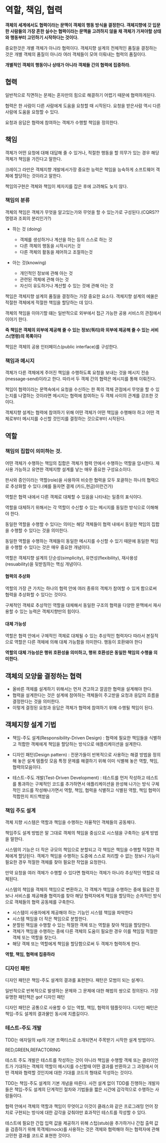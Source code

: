 # 역할, 책임, 협력

**객체의 세계에서도 협력이라는 문맥이 객체의 행동 방식을 결정한다. 객체지향에 갓 입문한 사람들의 가장 흔한 실수는 협력이라는 문맥을 고려하지 않을 채 객체가 가져야할 상태와 행동부터 고민하기 시작하다는 것이다.**

중요한것은 개별 객체가 아니라 협력이다. 객체지향 설계의 전체적인 품질을 결정하는 것은 개별 객체의 품질이 아니라 여러 객체들이 모여 이뤄내는 협력의 품질이다.

**개별적인 객체의 행동이나 상태가 아니라 객체들 간의 협력에 집중하라.**

## 협력

일반적으로 직면하는 문제는 혼자만의 힘으로 해결하기 어렵기 때문에 협력하게된다.

협력은 한 사람이 다른 사람에게 도움을 요청할 때 시작된다.
요청을 받은사람 역시 다른 사람에 도움을 요청할 수 있다.

요청과 응답은 협력에 참여하는 객체가 수행할 책임을 정의한다.

## 책임

객체가 어떤 요청에 대해 대답해 줄 수 있거나, 적절한 행동을 할 의무가 있는 경우 해당 객체가 책임을 가진다고 말한다.

크레이그 라만은 객체지향 개발에서가장 중요한 능력은 책임을 능숙하게 소프트웨어 객체에 할당하는 것이라고 말한다.

책임의구현은 객체와 책임이 제자지를 잡은 후에 고려해도 늦지 않다.

### 책임의 분류

객체의 책임은 객체가 무엇을 알고있는가와 무엇을 할 수 있는가로 구성된다.(CQRS?? 명령과 조회의 분리인가?)

-   하는 것 (doing)

    -   객체를 생성하거나 계산을 하는 등의 스스로 하는 것
    -   다른 객체의 행동을 시작시키는 것
    -   다른 객체의 활동을 제어하고 조절하는것

-   아는 것(knowing)
    -   개인적인 정보에 관해 아는 것
    -   관련된 객체에 관해 아는 것
    -   자신이 유도하거나 계산할 수 있는 것에 관해 아는 것

책임은 객체지향 설계의 품질을 결정하는 가장 중요한 요소다. 객체지향 설계의 에쑬은 적절한 객체에게 적절한 책임을 할당하는 데 있다.

객체의 책임을 이야기할 떄는 일반적으로 외부에서 접근 가능한 공용 서비스의 관점에서 이야기 한다.

**즉 책임은 객체의 외부에 제공해 줄 수 있는 정보(쿼리)와 외부에 제공해 줄 수 있는 서비스(명령)의 목록이다**

책임은 객체의 공용 인터페이스(public interface)를 구성한다.

### 책임과 메시지

객체가 다른 객체에게 주어진 책임을 수행하도록 요청을 보내는 것을 메시지 전송(message-send)이라고 한다. 따라서 두 객체 간의 협력은 메시지를 통해 이뤄진다.

책임이 협력이라는 문맥속에서 요청을 수신하는 한 쪽의 객체 관점에서 무엇을 할 수 있는지를 나열하는 것이라면 메시지는 협력에 참여하는 두 객체 사이의 관계를 강조한 것이다.

객체지향 설계는 협력에 참여하기 위해 어떤 객체가 어떤 책임을 수행해야 하고 어떤 객체로부터 메시지를 수신할 것인지를 결정하는 것으로부터 시작된다.

## 역할

### 책임의 집합이 의미하는 것.

어떤 객체가 수행하는 책임의 집합은 객체가 협력 안에서 수행하는 역할을 암시한다. 재사용 가능하고 유연한 객체지향 설계를 낳는 매우 중요한 구성요소이다.

판사와 증인이라는 역할(role)을 사용하여 비슷한 협력을 모두 포괄하는 하나의 협력으로 추상화할 수 있다.(예를 들자면 결제 (카드,현금)이런건가)

역할은 협력 내에서 다른 객체로 대체할 수 있음을 나타내는 일종의 표식이다.

역할을 대체하기 위해서는 각 역할이 수신할 수 있는 메시지를 동일한 방식으로 이해해야 한다.

동일한 역할을 수행할 수 있다는 의미는 해당 객체들이 협력 내에서 동일한 책임의 집합을 수행할 수 있다는 것을 의미한다.

동일한 역할을 수행하는 객체들이 동일한 메시지를 수신할 수 있기 때문에 동일한 책임을 수행할 수 있다는 것은 매우 중요한 개념이다.

역할은 객체지향 설계의 단순성(simplicity), 유연성(flexibility), 재사용성(resuability)을 뒷받침하는 핵심 개념이다.

#### 협력의 추상화

역할의 가장 큰 가치는 하나의 협력 안에 여러 종류의 객체가 참여할 수 있게 함으로써 협력을 추상화할 수 있다는 것이다.

구체적인 객체로 추상적인 역할을 대체해서 동일한 구조의 협력을 다양한 문맥에서 재사용할 수 있는 능력은 객체지향만의 힘이다.

#### 대체 가능성

역할은 협력 안에서 구체적인 객체로 대체될 수 있는 추상적인 협력자다 따라서 본질적으로 역할은 다른 객체에 의해 대체 가능함을 의미한다. 행동이 호환돼야 한다

**역할의 대체 가능성은 행위 호환성을 의미하고, 행위 호환성은 동일한 책임의 수행을 의미한다.**

## 객체의 모양을 결정하는 협력

-   올바른 객체를 설계하기 위해서는 먼저 견고하고 깔끔한 협력을 설계해야 한다.
-   협력을 설계한다는 것은 설계에 참여하는 객체들이 주고받을 요청과 응답의 흐름을 결정한다는 것을 의미한다.
-   이렇게 결정된 요청과 응답은 객체가 협력에 참여하기 위해 수행될 책임이 된다.

## 객체지향 설계 기법

-   책임-주도 설계(Responsibility-Driven Design) : 협력에 필요한 책임들을 식별하고 적합한 객체에게 책임을 할당하는 방식으로 애플리케이션을 설계한다.

-   디자인 패턴(Design pattern) : 전문가들이 반복적으로 사용하는 해결 방법을 정의해 놓은 설계 템플릿 모음 특정 문제를 해결하기 위해 이미 식별해 놓은 역할, 책임, 협력의모음이다.

-   테스트-주도 개발(Test-Driven Development) : 테스트를 먼저 작성하고 테스트를 통과하는 구체적인 코드를 추가하면서 애플리케이션을 완성해 나가는 방식 구체적인 코드를 작성해나가면서 역할, 책임, 협력을 식별하고 식별된 역할, 책임 협력이 적합한지 피드백받음

### 책임 주도 설계

객체 지향 시스템은 역할과 책임을 수행하는 자율적인 객체들의 공동체다.

책임주도 설계 방법은 말 그대로 객체의 책임을 중심으로 시스템을 구축하는 설계 방법을 말한다.

시스템의 기능은 더 작은 규모의 책임으로 분할되고 각 책임은 책임을 수행할 적절한 객체에게 할당된다. 객체가 책임을 수행하는 도중에 스스로 처리할 수 없는 정보나 기능이 필요한 경우 적절한 객체를 찾아 필요한 작업을 요청한다.

만약 요청을 여러 객체가 수행할 수 있다면 협력자는 객체가 아니라 추상적인 역할로 대체된다.

시스템의 책임을 객체의 책임으로 변환하고, 각 객체가 책임을 수행하는 중에 필요한 정보나 서비스를 제공해줄 협력자를 찾아 해당 협력자에게 책임을 할당하는 순차적인 방식으로 객체들의 협력 공동체를 구축한다.

-   시스템이 사용자에게 제공해야 하는 기능인 시스템 책임을 파악한다
-   시스템 책임을 더 작은 책임으로 분할한다.
-   분할된 책임을 수행할 수 있는 적절한 객체 또는 역할을 찾아 책임을 할당한다.
-   객체가 책임을 수행하는 중에 다른 객체의 도움이 필요한 경우 이를 책임질 적절한 객체 또는 역할을 찾는다.
-   해당 객체 또는 역할에게 책임을 할당함으로써 두 객체가 협력하게 한다.

**역할, 책임, 협력에 집중하라**

### 디자인 패턴

디자인 패턴은 책임-주도 설계의 결과를 표현한다. 패턴은 모범이 되는 설계다.

일반적으로 반복적으로 발생하는 문제와 그 문제에 대한 해법의 쌍으로 정의된다. 가장유명한 패턴책은 gof 디자인 패턴

디자인 패턴은 공통으로 사용할 수 있는 역할, 책임, 협력의 템플릿이다. 디자인 패턴은 책임-주도 설계의 결과물인 동시에 지름길이다.

### 테스트-주도 개발

TDD는 애자일의 xp의 기본 프랙티스로 소개되면서 주목받기 시작한 설계 방법이다.

RED,GREEN,REFACTORING

테스트 주도 개발은 테스트를 작성하는 것이 아니라 책임을 수행할 객체 또는 클라이언트가 기대하는 객체의 역할이 메시지를 수신할때 어떤 결과를 반환하고 그 과정에서 어떤 객체와 협력할 것인지에 대한 기대를 코드의 형태로 작성하는 것이다.

TDD는 책임-주도 설계의 기본 개념을 따른다. 사전 설계 없이 TDD를 진행하는 개발자들은 책임-주도 설계의 단계적인 절차와 기법들을 짧은 시간에 감각적으로 수행하는 사람들이다.

협력 안에서 객체의 역할과 책임이 무엇이고 이것이 클래스와 같은 프로그래밍 언어 장치로 구현되는 방식에 대한 감각을 갖춰야만 효과적인 테스트를 작성할 수 있다.

테스트에 필요한 간접 입력 값을 제공하기 위해 스텁(stub)을 추가하거나 간접 출력 값을 검증하기 위해 목객체(mock)를 사용하는 것은 객체와 협력해야 하는 협력자에 관해 고민한 결과를 코드로 표현한 것이다.
